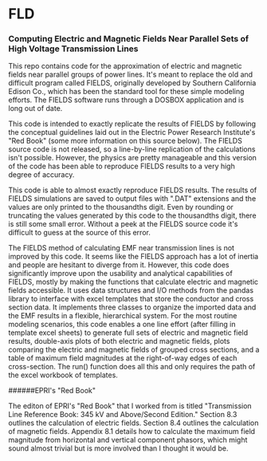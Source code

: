 # FLD

### Computing Electric and Magnetic Fields Near Parallel Sets of High Voltage Transmission Lines

This repo contains code for the approximation of electric and magnetic fields
near parallel groups of power lines. It's meant to replace the old and
difficult program called FIELDS, originally developed by Southern California
Edison Co., which has been the standard tool for these simple modeling efforts.
The FIELDS software runs through a DOSBOX application and is long out of date.

This code is intended to exactly replicate the results of FIELDS by following
the conceptual guidelines laid out in the Electric Power Research Institute's
"Red Book" (some more information on this source below). The FIELDS source
code is not released, so a line-by-line replication of the calculations isn't
possible. However, the physics are pretty manageable and this version of
the code has been able to reproduce FIELDS results to a very high degree of
accuracy.

This code is able to almost exactly reproduce FIELDS results. The results of
FIELDS simulations are saved to output files with ".DAT" extensions and the
values are only printed to the thousandths digit. Even by rounding or truncating
the values generated by this code to the thousandths digit, there is still some
small error. Without a peek at the FIELDS source code it's difficult to guess at
the source of this error.

The FIELDS method of calculating EMF near transmission lines is not improved by
this code. It seems like the FIELDS approach has a lot of inertia and people
are hesitant to diverge from it. However, this code does significantly improve
upon the usability and analytical capabilities of FIELDS, mostly by making the
functions that calculate electric and magnetic fields accessible. It uses data
structures and I/O methods from the pandas library to interface with excel
templates that store the conductor and cross section data. It implements
three classes to organize the imported data and the EMF results in a flexible,
hierarchical system. For the most routine modeling scenarios, this code enables
a one line effort (after filling in template excel sheets) to generate full sets
of electric and magnetic field results, double-axis plots of both electric and
magnetic fields, plots comparing the electric and magnetic fields of grouped
cross sections, and a table of maximum field magnitudes at the right-of-way
edges of each cross-section. The run() function does all this and only requires
the path of the excel workbook of templates.

######EPRI's "Red Book"

The editon of EPRI's "Red Book" that I worked from is titled
"Transmission Line Reference Book: 345 kV and Above/Second Edition." Section
8.3 outlines the calculation of electric fields. Section 8.4 outlines the
calculation of magnetic fields. Appendix 8.1 details how to calculate the
maximum field magnitude from horizontal and vertical component phasors, which
might sound almost trivial but is more involved than I thought it would be.
